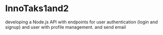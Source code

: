 # InnoTaks1and2
developing a Node.js API with endpoints for user authentication (login and  signup) and user with  profile management. and send email
